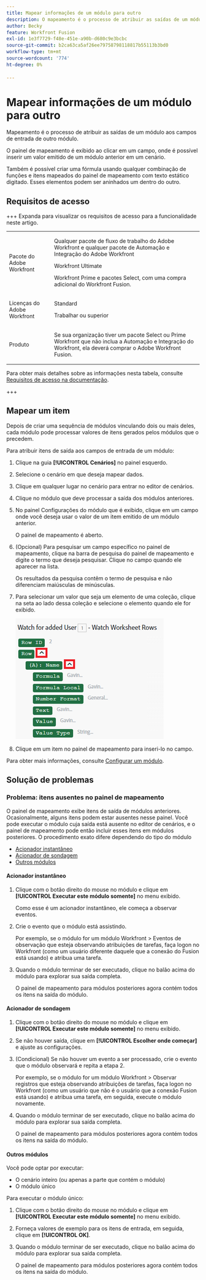 ```yaml
---
title: Mapear informações de um módulo para outro
description: O mapeamento é o processo de atribuir as saídas de um módulo, estruturadas em itens, aos campos de entrada de outro módulo.
author: Becky
feature: Workfront Fusion
exl-id: 1e3f7729-f48e-451e-a90b-d680c9e3bcbc
source-git-commit: b2ca63ca5af26ee79758798118817b55113b3bd0
workflow-type: tm+mt
source-wordcount: '774'
ht-degree: 0%

---
```


# Mapear informações de um módulo para outro

Mapeamento é o processo de atribuir as saídas de um módulo aos campos de entrada de outro módulo.

O painel de mapeamento é exibido ao clicar em um campo, onde é possível inserir um valor emitido de um módulo anterior em um cenário.

Também é possível criar uma fórmula usando qualquer combinação de funções e itens mapeados do painel de mapeamento com texto estático digitado. Esses elementos podem ser aninhados um dentro do outro.

## Requisitos de acesso

+++ Expanda para visualizar os requisitos de acesso para a funcionalidade neste artigo.

<table style="table-layout:auto">
 <col> 
 <col> 
 <tbody> 
  <tr> 
   <td role="rowheader">Pacote do Adobe Workfront</td> 
   <td> <p>Qualquer pacote de fluxo de trabalho do Adobe Workfront e qualquer pacote de Automação e Integração do Adobe Workfront</p><p>Workfront Ultimate</p><p>Workfront Prime e pacotes Select, com uma compra adicional do Workfront Fusion.</p> </td> 
  </tr> 
  <tr data-mc-conditions=""> 
   <td role="rowheader">Licenças do Adobe Workfront</td> 
   <td> <p>Standard</p><p>Trabalhar ou superior</p> </td> 
  </tr> 
  <tr> 
   <td role="rowheader">Produto</td> 
   <td>
   <p>Se sua organização tiver um pacote Select ou Prime Workfront que não inclua a Automação e Integração do Workfront, ela deverá comprar o Adobe Workfront Fusion.</li></ul>
   </td> 
  </tr>
 </tbody> 
</table>

Para obter mais detalhes sobre as informações nesta tabela, consulte [Requisitos de acesso na documentação](/help/workfront-fusion/references/licenses-and-roles/access-level-requirements-in-documentation.md).

+++

## Mapear um item

Depois de criar uma sequência de módulos vinculando dois ou mais deles, cada módulo pode processar valores de itens gerados pelos módulos que o precedem.

Para atribuir itens de saída aos campos de entrada de um módulo:

1. Clique na guia **[!UICONTROL Cenários]** no painel esquerdo.
1. Selecione o cenário em que deseja mapear dados.
1. Clique em qualquer lugar no cenário para entrar no editor de cenários.
1. Clique no módulo que deve processar a saída dos módulos anteriores.
1. No painel Configurações do módulo que é exibido, clique em um campo onde você deseja usar o valor de um item emitido de um módulo anterior.

   O painel de mapeamento é aberto.

1. (Opcional) Para pesquisar um campo específico no painel de mapeamento, clique na barra de pesquisa do painel de mapeamento e digite o termo que deseja pesquisar. Clique no campo quando ele aparecer na lista.

   Os resultados da pesquisa contêm o termo de pesquisa e não diferenciam maiúsculas de minúsculas.
1. Para selecionar um valor que seja um elemento de uma coleção, clique na seta ao lado dessa coleção e selecione o elemento quando ele for exibido.

   ![Elemento de coleção](assets/collection-dropdown.png)

1. Clique em um item no painel de mapeamento para inseri-lo no campo.

Para obter mais informações, consulte [Configurar um módulo](/help/workfront-fusion/create-scenarios/add-modules/configure-a-modules-settings.md).


## Solução de problemas

### Problema: itens ausentes no painel de mapeamento

O painel de mapeamento exibe itens de saída de módulos anteriores. Ocasionalmente, alguns itens podem estar ausentes nesse painel. Você pode executar o módulo cuja saída está ausente no editor de cenários, e o painel de mapeamento pode então incluir esses itens em módulos posteriores. O procedimento exato difere dependendo do tipo do módulo

* [Acionador instantâneo](#instant-trigger)
* [Acionador de sondagem](#polling-trigger)
* [Outros módulos](#other-modules)

#### Acionador instantâneo

1. Clique com o botão direito do mouse no módulo e clique em **[!UICONTROL Executar este módulo somente]** no menu exibido.

   Como esse é um acionador instantâneo, ele começa a observar eventos.

1. Crie o evento que o módulo está assistindo.

   Por exemplo, se o módulo for um módulo Workfront > Eventos de observação que esteja observando atribuições de tarefas, faça logon no Workfront (como um usuário diferente daquele que a conexão do Fusion está usando) e atribua uma tarefa.

1. Quando o módulo terminar de ser executado, clique no balão acima do módulo para explorar sua saída completa.

   O painel de mapeamento para módulos posteriores agora contém todos os itens na saída do módulo.

#### Acionador de sondagem

1. Clique com o botão direito do mouse no módulo e clique em **[!UICONTROL Executar este módulo somente]** no menu exibido.
1. Se não houver saída, clique em **[!UICONTROL Escolher onde começar]** e ajuste as configurações.
1. (Condicional) Se não houver um evento a ser processado, crie o evento que o módulo observará e repita a etapa 2.

   Por exemplo, se o módulo for um módulo Workfront > Observar registros que esteja observando atribuições de tarefas, faça logon no Workfront (como um usuário que não é o usuário que a conexão Fusion está usando) e atribua uma tarefa, em seguida, execute o módulo novamente.

1. Quando o módulo terminar de ser executado, clique no balão acima do módulo para explorar sua saída completa.

   O painel de mapeamento para módulos posteriores agora contém todos os itens na saída do módulo.

#### Outros módulos

Você pode optar por executar:

* O cenário inteiro (ou apenas a parte que contém o módulo)
* O módulo único

Para executar o módulo único:

1. Clique com o botão direito do mouse no módulo e clique em **[!UICONTROL Executar este módulo somente]** no menu exibido.
1. Forneça valores de exemplo para os itens de entrada, em seguida, clique em **[!UICONTROL OK]**.
1. Quando o módulo terminar de ser executado, clique no balão acima do módulo para explorar sua saída completa.

   O painel de mapeamento para módulos posteriores agora contém todos os itens na saída do módulo.
